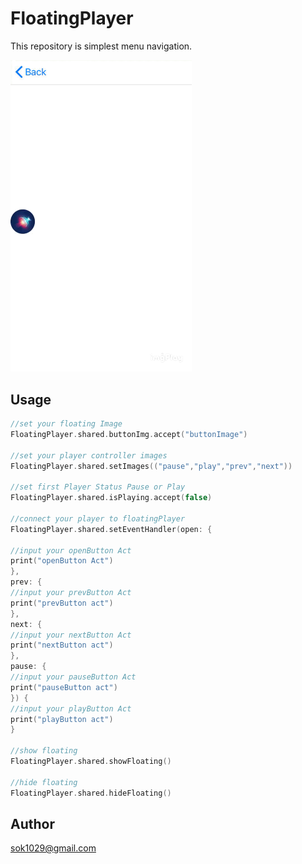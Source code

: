 # FloatingPlayer
This repository is simplest menu navigation. 

<img alt="Demo" src="/resources/demo.gif?raw=true" width="290">&nbsp;


## Usage

```swift
//set your floating Image
FloatingPlayer.shared.buttonImg.accept("buttonImage")

//set your player controller images
FloatingPlayer.shared.setImages(("pause","play","prev","next"))

//set first Player Status Pause or Play
FloatingPlayer.shared.isPlaying.accept(false)

//connect your player to floatingPlayer
FloatingPlayer.shared.setEventHandler(open: {

//input your openButton Act
print("openButton Act")
},
prev: {
//input your prevButton Act
print("prevButton act")
},
next: {
//input your nextButton Act
print("nextButton act")
},
pause: {
//input your pauseButton Act
print("pauseButton act")
}) {
//input your playButton Act
print("playButton act")
}

//show floating
FloatingPlayer.shared.showFloating()

//hide floating
FloatingPlayer.shared.hideFloating()

```

## Author

sok1029@gmail.com

